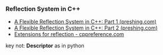 ### Reflection System in C++

- [A Flexible Reflection System in C++: Part 1 (preshing.com)](https://preshing.com/20180116/a-primitive-reflection-system-in-cpp-part-1/)
- [A Flexible Reflection System in C++: Part 2 (preshing.com)](https://preshing.com/20180124/a-flexible-reflection-system-in-cpp-part-2/)
- [Extensions for reflection - cppreference.com](https://en.cppreference.com/w/cpp/experimental/reflect)

key not: **Descriptor** as in python